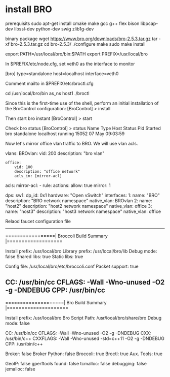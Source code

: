 # install BRO 
prerequisits
sudo apt-get install cmake make gcc g++ flex bison libpcap-dev libssl-dev python-dev swig zlib1g-dev

binary package
wget https://www.bro.org/downloads/bro-2.5.3.tar.gz
tar -xf bro-2.5.3.tar.gz 
cd bro-2.5.3/
./configure
make
sudo make install

export PATH=/usr/local/bro/bin:$PATH
export PREFIX=/usr/local/bro

In $PREFIX/etc/node.cfg, set veth0 as the interface to monitor 

[bro]
type=standalone
host=localhost
interface=veth0

Comment mailto in $PREFIX/etc/broctl.cfg

cd /usr/local/bro/bin
as_ns host1 ./broctl

Since this is the first-time use of the shell, perform an initial installation of the BroControl configuration:
[BroControl] > install

Then start bro instant 
[BroControl] > start

Check bro status 
[BroControl] > status
Name         Type       Host          Status    Pid    Started
bro          standalone localhost     running   15052  07 May 09:03:59

Now let's mirror office vlan traffic to BRO. We will use vlan acls. 

vlans:
    BROvlan:
        vid: 200
        description: "bro vlan"

    office:
        vid: 100
        description: "office network"
        acls_in: [mirror-acl]

acls:
    mirror-acl:
        - rule:
            actions:
                allow: true
                mirror: 1

dps:
    sw1:
        dp_id: 0x1
        hardware: "Open vSwitch"
        interfaces:
            1:
                name: "BRO"
                description: "BRO network namespace"
                native_vlan: BROvlan
            2:
                name: "host2"
                description: "host2 network namespace"
                native_vlan: office
            3:
                name: "host3"
                description: "host3 network namespace"
                native_vlan: office
 

Relaod  faucet configuration file


--------------
=================|  Broccoli Build Summary  |===================

Install prefix:    /usr/local/bro
Library prefix:    /usr/local/bro/lib
Debug mode:        false
Shared libs:       true
Static libs:       true

Config file:       /usr/local/bro/etc/broccoli.conf
Packet support:    true

CC:                /usr/bin/cc
CFLAGS:             -Wall -Wno-unused -O2 -g -DNDEBUG
CPP:               /usr/bin/cc
----------
====================|  Bro Build Summary  |=====================

Install prefix:    /usr/local/bro
Bro Script Path:   /usr/local/bro/share/bro
Debug mode:        false

CC:                /usr/bin/cc
CFLAGS:             -Wall -Wno-unused -O2 -g -DNDEBUG
CXX:               /usr/bin/c++
CXXFLAGS:           -Wall -Wno-unused -std=c++11 -O2 -g -DNDEBUG
CPP:               /usr/bin/c++

Broker:            false
Broker Python:     false
Broccoli:          true
Broctl:            true
Aux. Tools:        true

GeoIP:             false
gperftools found:  false
        tcmalloc:  false
       debugging:  false
jemalloc:          false
                
